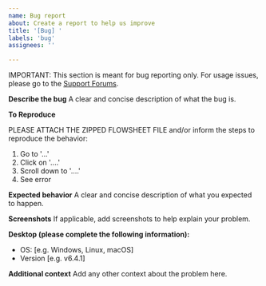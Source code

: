 ```yaml
---
name: Bug report
about: Create a report to help us improve
title: '[Bug] '
labels: 'bug'
assignees: ''

---
```


IMPORTANT: This section is meant for bug reporting only. For usage issues, please go to the [Support Forums](https://sourceforge.net/p/dwsim/discussion/).

**Describe the bug**
A clear and concise description of what the bug is.

**To Reproduce**

PLEASE ATTACH THE ZIPPED FLOWSHEET FILE and/or inform the steps to reproduce the behavior:

1. Go to '...'
2. Click on '....'
3. Scroll down to '....'
4. See error

**Expected behavior**
A clear and concise description of what you expected to happen.

**Screenshots**
If applicable, add screenshots to help explain your problem.

**Desktop (please complete the following information):**
 - OS: [e.g. Windows, Linux, macOS]
 - Version [e.g. v6.4.1]

**Additional context**
Add any other context about the problem here.
